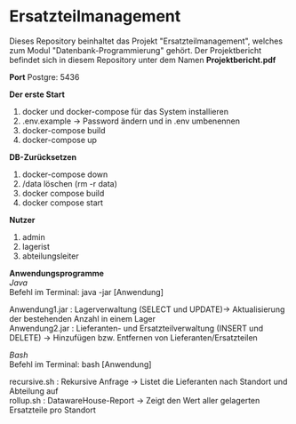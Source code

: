 # Ersatzteilmanagement 
Dieses Repository beinhaltet das Projekt "Ersatzteilmanagement", welches zum Modul "Datenbank-Programmierung" gehört.
Der Projektbericht befindet sich in diesem Repository unter dem Namen **Projektbericht.pdf**

**Port**
Postgre: 5436

**Der erste Start**
1. docker und docker-compose für das System installieren
2. .env.example -> Password ändern und in .env umbenennen
3. docker-compose build 
4. docker-compose up

**DB-Zurücksetzen**
1. docker-compose down
2. /data löschen (rm -r data)
3. docker compose build
4. docker compose start

**Nutzer**
1. admin
2. lagerist
3. abteilungsleiter 

**Anwendungsprogramme**  
*Java*  
Befehl im Terminal: java -jar [Anwendung]  
  
Anwendung1.jar  : Lagerverwaltung (SELECT und UPDATE)-> Aktualisierung der bestehenden Anzahl in einem Lager  
Anwendung2.jar  : Lieferanten- und Ersatzteilverwaltung (INSERT und DELETE) -> Hinzufügen bzw. Entfernen von Lieferanten/Ersatzteilen  

*Bash*  
Befehl im Terminal: bash [Anwendung]  

recursive.sh 	: Rekursive Anfrage -> Listet die Lieferanten nach Standort und Abteilung auf  
rollup.sh       : DatawareHouse-Report -> Zeigt den Wert aller gelagerten Ersatzteile pro Standort

